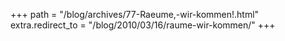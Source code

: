 +++
path = "/blog/archives/77-Raeume,-wir-kommen!.html"
extra.redirect_to = "/blog/2010/03/16/raume-wir-kommen/"
+++
